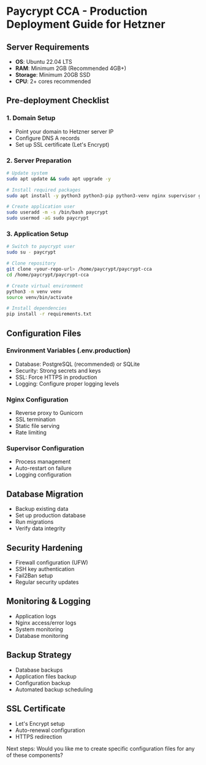 # Paycrypt CCA - Production Deployment Guide for Hetzner

## Server Requirements
- **OS**: Ubuntu 22.04 LTS
- **RAM**: Minimum 2GB (Recommended 4GB+)
- **Storage**: Minimum 20GB SSD
- **CPU**: 2+ cores recommended

## Pre-deployment Checklist

### 1. Domain Setup
- Point your domain to Hetzner server IP
- Configure DNS A records
- Set up SSL certificate (Let's Encrypt)

### 2. Server Preparation
```bash
# Update system
sudo apt update && sudo apt upgrade -y

# Install required packages
sudo apt install -y python3 python3-pip python3-venv nginx supervisor git certbot python3-certbot-nginx

# Create application user
sudo useradd -m -s /bin/bash paycrypt
sudo usermod -aG sudo paycrypt
```

### 3. Application Setup
```bash
# Switch to paycrypt user
sudo su - paycrypt

# Clone repository
git clone <your-repo-url> /home/paycrypt/paycrypt-cca
cd /home/paycrypt/paycrypt-cca

# Create virtual environment
python3 -m venv venv
source venv/bin/activate

# Install dependencies
pip install -r requirements.txt
```

## Configuration Files

### Environment Variables (.env.production)
- Database: PostgreSQL (recommended) or SQLite
- Security: Strong secrets and keys
- SSL: Force HTTPS in production
- Logging: Configure proper logging levels

### Nginx Configuration
- Reverse proxy to Gunicorn
- SSL termination
- Static file serving
- Rate limiting

### Supervisor Configuration
- Process management
- Auto-restart on failure
- Logging configuration

## Database Migration
- Backup existing data
- Set up production database
- Run migrations
- Verify data integrity

## Security Hardening
- Firewall configuration (UFW)
- SSH key authentication
- Fail2Ban setup
- Regular security updates

## Monitoring & Logging
- Application logs
- Nginx access/error logs
- System monitoring
- Database monitoring

## Backup Strategy
- Database backups
- Application files backup
- Configuration backup
- Automated backup scheduling

## SSL Certificate
- Let's Encrypt setup
- Auto-renewal configuration
- HTTPS redirection

Next steps: Would you like me to create specific configuration files for any of these components?
